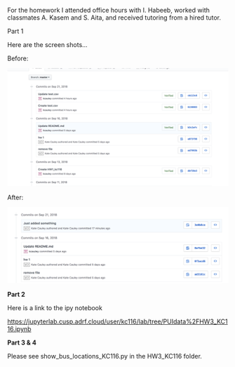 For the homework I attended office hours with I. Habeeb, worked with classmates A. Kasem and S. Aita, and received tutoring from a hired tutor.


<h>Part 1<h>

Here are the screen shots...

Before:

![Alt text](../HW3_kc116/commit.png)

After:

![Alt text](../HW3_kc116/commit2.png)


**Part 2**

Here is a link to the ipy notebook

https://jupyterlab.cusp.adrf.cloud/user/kc116/lab/tree/PUIdata%2FHW3_KC116.ipynb


**Part 3 & 4**

Please see show_bus_locations_KC116.py in the HW3_KC116 folder.
